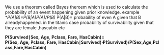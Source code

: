 We use a theorem called Bayes theroem which is used to calculate the probability of 
an event happening given prior knowledge.
example **P(A|B)=P(B|A)*P(A)/P(B)**
P(A|B)= probability of even A given that B alreadyhappened.
in the titanic case probability of survivability given that they are female ,hascabin etc

**P(Survived∣Sex, Age, Pclass, Fare, HasCabin)= P(Sex, Age, Pclass, Fare, HasCabin∣Survived)⋅P(Survived)/P(Sex,Age,Pclass,Fare,HasCabin)**


 

​
 
